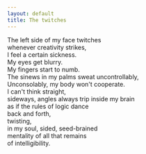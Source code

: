 ```yaml
---
layout: default
title: The twitches
---
```

The left side of my face twitches<br/>
whenever creativity strikes,<br/>
I feel a certain sickness.<br/>
My eyes get blurry.<br/>
My fingers start to numb.<br/>
The sinews in my palms sweat uncontrollably,<br/>
Unconsolably, my body won't cooperate.<br/>
I can't think straight,<br/>
sideways, angles always trip inside my brain<br/>
as if the rules of logic dance<br/>
back and forth,<br/>
twisting,<br/>
in my soul, sided, seed-brained<br/>
mentality of all that remains<br/>
of intelligibility.<br/>
